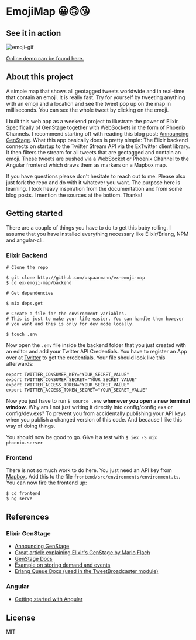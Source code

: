 # EmojiMap 😀🙃😘
## See it in action
![emoji-gif](https://cloud.githubusercontent.com/assets/308086/24044569/2319964a-0b1c-11e7-809b-a0820a0c0550.gif)

[Online demo can be found here.](http://emojimap.ospaarmann.com)
## About this project
A simple map that shows all geotagged tweets worldwide and in real-time that contain an emoji. It is really fast. Try for yourself by tweeting anything with an emoji and a location and see the tweet pop up on the map in milliseconds. You can see the whole tweet by clicking on the emoji.

I built this web app as a weekend project to illustrate the power of Elixir. Specifically of GenStage together with WebSockets in the form of Phoenix Channels. I recommend starting off with reading this blog post: [Announcing GenStage](elixir-lang.org/blog/2016/07/14/announcing-genstage/). What this app basically does is pretty simple: The Elixir backend connects on startup to the Twitter Stream API via the ExTwitter client library. It then filters the stream for all tweets that are geotagged and contain an emoji. These tweets are pushed via a WebSocket or Phoenix Channel to the Angular frontend which draws them as markers on a Mapbox map.

If you have questions please don't hesitate to reach out to me. Please also just fork the repo and do with it whatever you want. The purpose here is learning. I took heavy inspiration from the documentation and from some blog posts. I mention the sources at the bottom. Thanks!

## Getting started
There are a couple of things you have to do to get this baby rolling. I assume that you have installed everything necessary like Elixir/Erlang, NPM and angular-cli.
### Elixir Backend

```shell
# Clone the repo

$ git clone http://github.com/ospaarmann/ex-emoji-map
$ cd ex-emoji-map/backend

# Get dependencies

$ mix deps.get

# Create a file for the environment variables.
# This is just to make your life easier. You can handle them however
# you want and this is only for dev mode locally.

$ touch .env
```

Now open the `.env` file inside the backend folder that you just created with an editor and add your Twitter API Credentials. You have to register an App over at [Twitter](https://apps.twitter.com/) to get the credentials. Your file should look like this afterwards:

```shellshell
export TWITTER_CONSUMER_KEY="YOUR_SECRET_VALUE"
export TWITTER_CONSUMER_SECRET="YOUR_SECRET_VALUE"
export TWITTER_ACCESS_TOKEN="YOUR_SECRET_VALUE"
export TWITTER_ACCESS_TOKEN_SECRET="YOUR_SECRET_VALUE"
```

Now you just have to run `$ source .env` **whenever you open a new terminal window**. Why am I not just writing it directly into config/config.exs or config/dev.exs? To prevent you from accidentally publishing your API keys when you publish a changed version of this code. And because I like this way of doing things.

You should now be good to go. Give it a test with `$ iex -S mix phoenix.server`
### Frontend
There is not so much work to do here. You just need an API key from [Mapbox](http://mapbox.com). Add this to the file `frontend/src/environments/environment.ts`. You can now fire the frontend up:
```shell
$ cd frontend
$ ng serve
```
## References
### Elixir GenStage
  * [Announcing GenStage](elixir-lang.org/blog/2016/07/14/announcing-genstage/)
  * [Great article explaining Elixir's GenStage by Mario Flach](https://almightycouch.org/blog/reactive-tweets-elixir-genstage/)
  * [GenStage Docs](https://hexdocs.pm/gen_stage/GenStage.html)
  * [Example on storing demand and events](https://github.com/elixir-lang/gen_stage/blob/master/examples/gen_event.exs#L4)
  * [Erlang Queue Docs (used in the TweetBroadcaster module)](http://erlang.org/doc/man/queue.html)

### Angular
  * [Getting started with Angular](https://angular.io/docs/js/latest/quickstart.html)


## License
MIT
